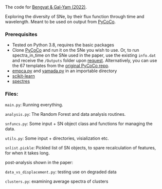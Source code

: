The code for [Bengyat & Gal-Yam (2022)](https://arxiv.org/abs/2202.10300).

Exploring the diversity of SNe, by their flux function through time and wavelength. Meant to be used on output
from [PyCoCo](https://github.com/ofek-b/PyCoCo_templates).

### Prerequisites

- Tested on Python 3.8, requires the basic packages
- Clone [PyCoCo](https://github.com/ofek-b/PyCoCo_templates) and run it on the SNe you wish to use. Or, to run
  spectra_in_time on the SNe used in the paper, use the existing `info.dat` and receive the `/Outputs` folder
  upon [request](mailto:ofek.bengiat@weizmann.ac.il). Alternatively, you can use the 67 templates from
  the [original PyCoCo repo](https://github.com/maria-vincenzi/PyCoCo_templates).
- [empca.py](https://github.com/sbailey/empca/blob/master/empca.py)
  and [yamada.py](https://github.com/dakota-hawkins/yamada/blob/master/yamada.py) in an importable directory
- [scikit-learn](https://scikit-learn.org/stable/)
- [spectres](https://github.com/ACCarnall/spectres)

### Files:

`main.py`: Running everything.

`analysis.py`: The Random Forest and data analysis routines.

`snfuncs.py`: Some input + SN object class and functions for managing the data.

`utils.py`: Some input + directories, visialization etc.

`snlist.pickle`: Pickled list of SN objects, to spare recalculation of features, for when it takes long.

post-analysis shown in the paper:

`data_vs_displacement.py`: testing use on degraded data

`clusters.py`: examining average spectra of clusters
